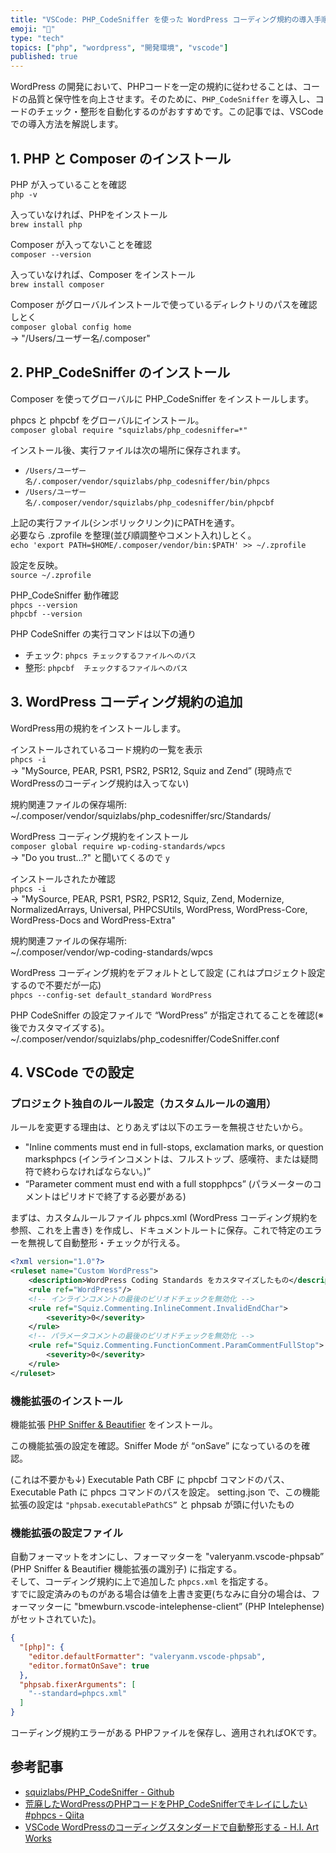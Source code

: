 ```yaml
---
title: "VSCode: PHP_CodeSniffer を使った WordPress コーディング規約の導入手順"
emoji: "🐸"
type: "tech"
topics: ["php", "wordpress", "開発環境", "vscode"]
published: true
---
```


WordPress の開発において、PHPコードを一定の規約に従わせることは、コードの品質と保守性を向上させます。そのために、`PHP_CodeSniffer` を導入し、コードのチェック・整形を自動化するのがおすすめです。この記事では、VSCode での導入方法を解説します。

## 1. PHP と Composer のインストール

PHP が入っていることを確認  
`php -v`

入っていなければ、PHPをインストール  
`brew install php`

Composer が入ってないことを確認  
`composer --version`

入っていなければ、Composer をインストール  
`brew install composer`

Composer がグローバルインストールで使っているディレクトリのパスを確認しとく  
`composer global config home`  
→ "/Users/ユーザー名/.composer"

## 2. PHP_CodeSniffer のインストール

Composer を使ってグローバルに PHP_CodeSniffer をインストールします。

phpcs と phpcbf をグローバルにインストール。  
`composer global require "squizlabs/php_codesniffer=*"`

インストール後、実行ファイルは次の場所に保存されます。

- `/Users/ユーザー名/.composer/vendor/squizlabs/php_codesniffer/bin/phpcs`
- `/Users/ユーザー名/.composer/vendor/squizlabs/php_codesniffer/bin/phpcbf`

上記の実行ファイル(シンボリックリンク)にPATHを通す。  
必要なら .zprofile を整理(並び順調整やコメント入れ)しとく。  
`echo 'export PATH=$HOME/.composer/vendor/bin:$PATH' >> ~/.zprofile`

設定を反映。  
`source ~/.zprofile`

PHP_CodeSniffer 動作確認  
`phpcs --version`  
`phpcbf --version`

PHP CodeSniffer の実行コマンドは以下の通り

- チェック: `phpcs チェックするファイルへのパス`
- 整形: `phpcbf  チェックするファイルへのパス`

## 3. WordPress コーディング規約の追加

WordPress用の規約をインストールします。

インストールされているコード規約の一覧を表示  
`phpcs -i`  
→ "MySource, PEAR, PSR1, PSR2, PSR12, Squiz and Zend” (現時点でWordPressのコーディング規約は入ってない)

規約関連ファイルの保存場所:  
~/.composer/vendor/squizlabs/php_codesniffer/src/Standards/

WordPress コーディング規約をインストール  
`composer global require wp-coding-standards/wpcs`  
→ "Do you trust…?" と聞いてくるので `y`

インストールされたか確認  
`phpcs -i`  
→ "MySource, PEAR, PSR1, PSR2, PSR12, Squiz, Zend, Modernize, NormalizedArrays, Universal, PHPCSUtils, WordPress, WordPress-Core, WordPress-Docs and WordPress-Extra"

規約関連ファイルの保存場所:  
~/.composer/vendor/wp-coding-standards/wpcs

WordPress コーディング規約をデフォルトとして設定 (これはプロジェクト設定するので不要だが一応)  
`phpcs --config-set default_standard WordPress`

PHP CodeSniffer の設定ファイルで “WordPress” が指定されてることを確認(※後でカスタマイズする)。  
~/.composer/vendor/squizlabs/php_codesniffer/CodeSniffer.conf

## 4. VSCode での設定

### プロジェクト独自のルール設定（カスタムルールの適用）

ルールを変更する理由は、とりあえずは以下のエラーを無視させたいから。

- "Inline comments must end in full-stops, exclamation marks, or question marksphpcs (インラインコメントは、フルストップ、感嘆符、または疑問符で終わらなければならない。)”
- “Parameter comment must end with a full stopphpcs” (パラメーターのコメントはピリオドで終了する必要がある)

まずは、カスタムルールファイル phpcs.xml (WordPress コーディング規約を参照、これを上書き) を作成し、ドキュメントルートに保存。これで特定のエラーを無視して自動整形・チェックが行える。

```phpcs.xml
<?xml version="1.0"?>
<ruleset name="Custom WordPress">
    <description>WordPress Coding Standards をカスタマイズしたもの</description>
    <rule ref="WordPress"/>
    <!-- インラインコメントの最後のピリオドチェックを無効化 -->
    <rule ref="Squiz.Commenting.InlineComment.InvalidEndChar">
        <severity>0</severity>
    </rule>
    <!-- パラメータコメントの最後のピリオドチェックを無効化 -->
    <rule ref="Squiz.Commenting.FunctionComment.ParamCommentFullStop">
        <severity>0</severity>
    </rule>
</ruleset>

```

### 機能拡張のインストール

機能拡張 [PHP Sniffer & Beautifier](https://marketplace.visualstudio.com/items?itemName=ValeryanM.vscode-phpsab) をインストール。

この機能拡張の設定を確認。Sniffer Mode が “onSave” になっているのを確認。

(これは不要かも↓)
Executable Path CBF に phpcbf コマンドのパス、Executable Path に phpcs コマンドのパスを設定。  setting.json で、この機能拡張の設定は `"phpsab.executablePathCS”` と phpsab が頭に付いたもの

### 機能拡張の設定ファイル

自動フォーマットをオンにし、フォーマッターを "valeryanm.vscode-phpsab” (PHP Sniffer & Beautifier 機能拡張の識別子) に指定する。  
そして、コーディング規約に上で追加した `phpcs.xml` を指定する。  
すでに設定済みのものがある場合は値を上書き変更(ちなみに自分の場合は、フォーマッターに "bmewburn.vscode-intelephense-client” (PHP Intelephense) がセットされていた)。

```setting.json
{
  "[php]": {
    "editor.defaultFormatter": "valeryanm.vscode-phpsab",
    "editor.formatOnSave": true
  },
  "phpsab.fixerArguments": [
    "--standard=phpcs.xml"
  ]
}
```

コーディング規約エラーがある PHPファイルを保存し、適用されればOKです。

## 参考記事

- [squizlabs/PHP_CodeSniffer - Github](https://github.com/squizlabs/PHP_CodeSniffer)
- [荒廃したWordPressのPHPコードをPHP_CodeSnifferでキレイにしたい #phpcs - Qiita](https://qiita.com/shin_m/items/a52530b40e1b868bd438)
- [VSCode WordPressのコーディングスタンダードで自動整形する - H.I. Art Works](https://tech.hi-works.com/webcreative/1064)
